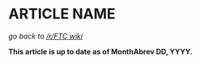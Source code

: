# ARTICLE NAME
*go back to [/r/FTC wiki](/r/FTC/wiki)*

__This article is up to date as of MonthAbrev DD, YYYY.__

